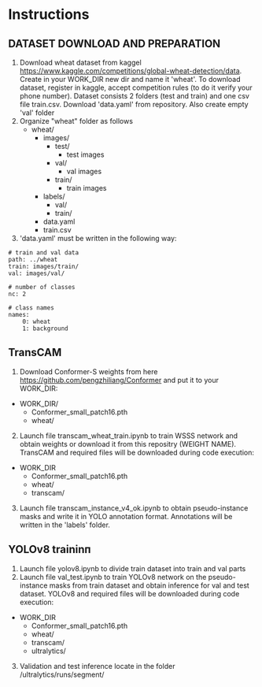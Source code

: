 # Instructions
## DATASET DOWNLOAD AND PREPARATION
1. Download wheat dataset from kaggel https://www.kaggle.com/competitions/global-wheat-detection/data. Create in your WORK_DIR new dir and name it 'wheat'. To download dataset, register in kaggle, accept competition rules (to do it verify your phone number). Dataset consists 2 folders (test and train) and one csv file train.csv. Download 'data.yaml' from repository. Also create empty 'val' folder
2. Organize "wheat" folder as follows
   - wheat/
     - images/
        - test/
          - test images
        - val/
          - val images
        - train/
          - train images
     - labels/
        - val/
        - train/
     - data.yaml
     - train.csv
3. 'data.yaml' must be written in the following way:
```
# train and val data
path: ../wheat
train: images/train/
val: images/val/

# number of classes
nc: 2

# class names
names:
    0: wheat
    1: background
```

## TransCAM
1. Download Conformer-S weights from here https://github.com/pengzhiliang/Conformer and put it to your WORK_DIR:
  - WORK_DIR/
    - Conformer_small_patch16.pth
    - wheat/
2. Launch file transcam_wheat_train.ipynb to train WSSS network and obtain weights or download it from this repositry (WEIGHT NAME). TransCAM and required files will be downloaded during code execution:
  - WORK_DIR
    - Conformer_small_patch16.pth
    - wheat/
    - transcam/
3. Launch file transcam_instance_v4_ok.ipynb to obtain pseudo-instance masks and write it in YOLO annotation format. Annotations will be written in the 'labels' folder.

## YOLOv8 traininп
1. Launch file yolov8.ipynb to divide train dataset into train and val parts
2. Launch file val_test.ipynb to train YOLOv8 network on the pseudo-instance masks from train dataset and obtain inference for val and test dataset. YOLOv8 and required files will be downloaded during code execution:
  - WORK_DIR
    - Conformer_small_patch16.pth
    - wheat/
    - transcam/ 
    - ultralytics/
3. Validation and test inference locate in the folder /ultralytics/runs/segment/


